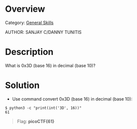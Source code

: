 # Overview 
Category: [General Skills]()

AUTHOR: SANJAY C/DANNY TUNITIS

# Description
What is 0x3D (base 16) in decimal (base 10)?

# Solution
- Use command convert  0x3D (base 16) in decimal (base 10):
```
$ python3 -c "print(int('3D', 16))"
61
```

>Flag: **picoCTF{61}**
